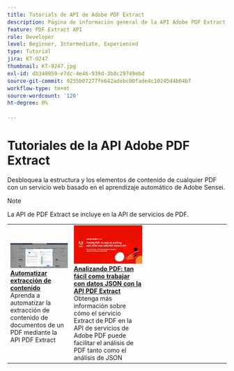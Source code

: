 ```yaml
---
title: Tutorials de API de Adobe PDF Extract
description: Página de información general de la API Adobe PDF Extract
feature: PDF Extract API
role: Developer
level: Beginner, Intermediate, Experienced
type: Tutorial
jira: KT-9247
thumbnail: KT-9247.jpg
exl-id: db340959-e7dc-4e46-939d-3b8c29749ebd
source-git-commit: 9235b07277fe642adebc00fade4c10245d4b04bf
workflow-type: tm+mt
source-wordcount: '120'
ht-degree: 0%

---
```


# Tutoriales de la API Adobe PDF Extract

Desbloquea la estructura y los elementos de contenido de cualquier PDF con un servicio web basado en el aprendizaje automático de Adobe Sensei.

>[!NOTE]
>
>La API de PDF Extract se incluye en la API de servicios de PDF.

<table style="table-layout:fixed">
<tr>
  <td>
    <a href="automate-content-extraction.md">
      <img alt="Automatiza la extracción de contenido" src="assets/automate-content-extraction.png" />
    </a>
    <div>
      <a href="automate-content-extraction.md"><strong>Automatizar extracción de contenido</strong></a>
      </div>
      Aprenda a automatizar la extracción de contenido de documentos de un PDF mediante la API PDF Extract
      <br>
  </td>
 <td>
    <a href="https://experienceleague.adobe.com/en/docs/events/adobe-developers-live-recordings/2021/oct2021/parsing-pdf">
      <img alt="Analizar PDF : Tan fácil como trabajar con datos JSON con la API PDF Extract" src="assets/ParsingPDF_1280.png" />
    </a>
    <div>
      <a href="https://experienceleague.adobe.com/en/docs/events/adobe-developers-live-recordings/2021/oct2021/parsing-pdf"><strong>Analizando PDF: tan fácil como trabajar con datos JSON con la API PDF Extract</strong></a>
      </div>
      Obtenga más información sobre cómo el servicio Extract de PDF en la API de servicios de Adobe PDF puede facilitar el análisis de PDF tanto como el análisis de JSON
      <br>
  </td>
 <td>
       <img alt="Separador" src="../assets/WhiteBanner_Placeholder.png">
       <div>
       <br>
 </td>
 <td>
       <img alt="Separador" src="../assets/WhiteBanner_Placeholder.png">
       <div>
       <br>
 </td>
</tr>
</table>
